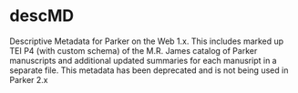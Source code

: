 descMD
======

Descriptive Metadata for Parker on the Web 1.x. This includes marked up TEI P4 (with custom schema) of the M.R. James catalog of Parker manuscripts and additional updated summaries for each manusript in a separate file.
This metadata has been deprecated and is not being used in Parker 2.x
